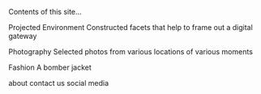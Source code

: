 Contents of this site...

Projected Environment
Constructed facets that help to frame out a digital gateway

Photography
Selected photos from various locations of various moments

Fashion
A bomber jacket 


about
contact us
social media